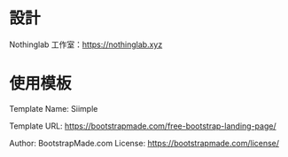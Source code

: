 # 設計

Nothinglab 工作室：https://nothinglab.xyz

# 使用模板

Template Name: Siimple

Template URL: https://bootstrapmade.com/free-bootstrap-landing-page/

Author: BootstrapMade.com
License: https://bootstrapmade.com/license/
